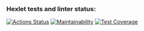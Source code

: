 ### Hexlet tests and linter status:
[![Actions Status](https://github.com/kat-in/frontend-project-46/actions/workflows/hexlet-check.yml/badge.svg)](https://github.com/kat-in/frontend-project-46/actions)
[![Maintainability](https://api.codeclimate.com/v1/badges/1fb0b94ba6d604094c41/maintainability)](https://codeclimate.com/github/kat-in/frontend-project-46/maintainability)
[![Test Coverage](https://api.codeclimate.com/v1/badges/1fb0b94ba6d604094c41/test_coverage)](https://codeclimate.com/github/kat-in/frontend-project-46/test_coverage)
